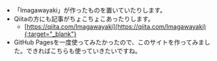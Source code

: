 * 「Imagawayaki」が作ったものを置いていたりします。
* Qiitaの方にも記事がちょこちょこあったりします。
	* [https://qiita.com/Imagawayaki](https://qiita.com/Imagawayaki){:target="_blank"}
* GitHub Pagesを一度使ってみたかったので、このサイトを作ってみました。できればこちらも使っていきたいですね。
